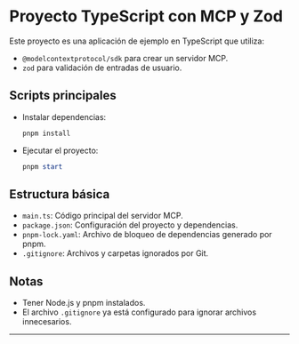 # Proyecto TypeScript con MCP y Zod

Este proyecto es una aplicación de ejemplo en TypeScript que utiliza:

- `@modelcontextprotocol/sdk` para crear un servidor MCP.
- `zod` para validación de entradas de usuario.

## Scripts principales

- Instalar dependencias:
  ```powershell
  pnpm install
  ```
- Ejecutar el proyecto:
  ```powershell
  pnpm start
  ```

## Estructura básica

- `main.ts`: Código principal del servidor MCP.
- `package.json`: Configuración del proyecto y dependencias.
- `pnpm-lock.yaml`: Archivo de bloqueo de dependencias generado por pnpm.
- `.gitignore`: Archivos y carpetas ignorados por Git.

## Notas
- Tener Node.js y pnpm instalados.
- El archivo `.gitignore` ya está configurado para ignorar archivos innecesarios.

---

